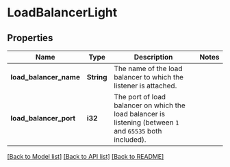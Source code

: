 # LoadBalancerLight

## Properties

Name | Type | Description | Notes
------------ | ------------- | ------------- | -------------
**load_balancer_name** | **String** | The name of the load balancer to which the listener is attached. | 
**load_balancer_port** | **i32** | The port of load balancer on which the load balancer is listening (between `1` and `65535` both included). | 

[[Back to Model list]](../README.md#documentation-for-models) [[Back to API list]](../README.md#documentation-for-api-endpoints) [[Back to README]](../README.md)


